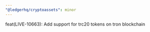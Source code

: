 ```yaml
---
"@ledgerhq/cryptoassets": minor
---
```


feat(LIVE-10663): Add support for trc20 tokens on tron blockchain
